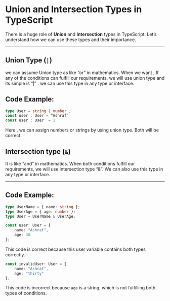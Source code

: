 # Union and Intersection Types in TypeScript

There is a huge role of **Union** and **Intersection** types in TypeScript. Let’s understand how we can use these types and their importance.

---

## Union Type (`|`)

we can assume Union type as like “or” in mathematics. When we want , If any of the conditions can fulfill our requirements, we will use union type  and its simple is “|”  . we can use this type in any type or interface.

## Code Example:
```typescript
type User = string | number ;
const user : User = “Ashraf”
const user : User  = 1
```
Here , we can assign numbers or strings by using union type. Both will be correct. 


## Intersection type (`&`)

It is like “and” in mathematics. When both conditions fulfill our requirements, we will use intersection type “&”. We can also use this type in any type or interface.

---

## Code Example:

```typescript
type UserName = { name: string };
type UserAge = { age: number };
type User = UserName & UserAge;

const user: User = {
    name: "Ashraf",
    age: 30
}; 
```
 This code is correct because this user variable contains both types correctly.

```typescript
const invalidUser: User = {
    name: "Ashraf",
    age: "thirty"
}; 
```
This code is incorrect because `age` is a string, which is not fulfilling both types of conditions.